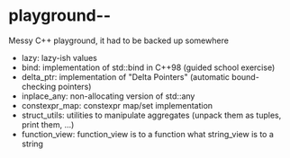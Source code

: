 # playground--
Messy C++ playground, it had to be backed up somewhere

- lazy: lazy-ish values
- bind: implementation of std::bind in C++98 (guided school exercise)
- delta_ptr: implementation of "Delta Pointers" (automatic bound-checking pointers)
- inplace_any: non-allocating version of std::any
- constexpr_map: constexpr map/set implementation
- struct_utils: utilities to manipulate aggregates (unpack them as tuples, print them, ...)
- function_view: function_view is to a function what string_view is to a string
